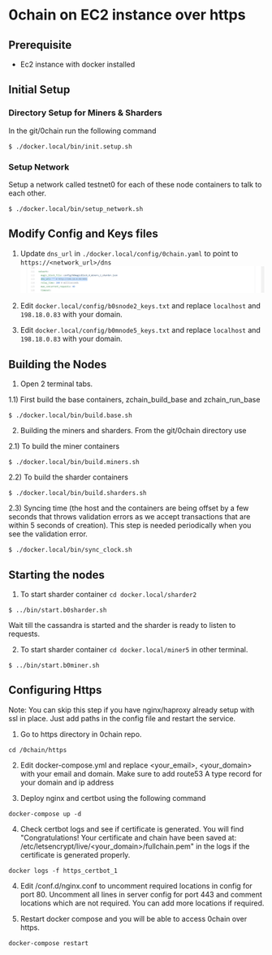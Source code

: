 # 0chain on EC2 instance over https


## Prerequisite

- Ec2 instance with docker installed

## Initial Setup

### Directory Setup for Miners & Sharders

In the git/0chain run the following command

```
$ ./docker.local/bin/init.setup.sh
```

### Setup Network

Setup a network called testnet0 for each of these node containers to talk to each other.

```
$ ./docker.local/bin/setup_network.sh
```
## Modify Config and Keys files

1. Update `dns_url` in `./docker.local/config/0chain.yaml` to point to `https://<network_url>/dns`
![alt text](https://github.com/0chain/0chain/blob/https_changes/https/example.png?raw=true)

2. Edit `docker.local/config/b0snode2_keys.txt` and replace `localhost` and `198.18.0.83` with your domain.

3. Edit `docker.local/config/b0mnode5_keys.txt` and replace `localhost` and `198.18.0.83` with your domain.

## Building the Nodes

1. Open 2 terminal tabs.

1.1) First build the base containers, zchain_build_base and zchain_run_base

```
$ ./docker.local/bin/build.base.sh
```

2. Building the miners and sharders. From the git/0chain directory use

2.1) To build the miner containers

```
$ ./docker.local/bin/build.miners.sh
```

2.2) To build the sharder containers

```
$ ./docker.local/bin/build.sharders.sh
```

2.3) Syncing time (the host and the containers are being offset by a few seconds that throws validation errors as we accept transactions that are within 5 seconds of creation). This step is needed periodically when you see the validation error.

```
$ ./docker.local/bin/sync_clock.sh

```

## Starting the nodes

1. To start sharder container `cd docker.local/sharder2`

```
$ ../bin/start.b0sharder.sh
```

Wait till the cassandra is started and the sharder is ready to listen to requests.

2. To start sharder container `cd docker.local/miner5` in other terminal.


```
$ ../bin/start.b0miner.sh
```



## Configuring Https

Note: You can skip this step if you have nginx/haproxy already setup with ssl in place. Just add paths in the config file and restart the service. 

1. Go to https directory in 0chain repo.
```
cd /0chain/https
```

2. Edit docker-compose.yml and replace <your_email>, <your_domain> with your email and domain. Make sure to add route53 A type record for your domain and ip address


3. Deploy nginx and certbot using the following command
```
docker-compose up -d
```

4. Check certbot logs and see if certificate is generated. You will find "Congratulations! Your certificate and chain have been saved at: /etc/letsencrypt/live/<your_domain>/fullchain.pem" in the logs if the certificate is generated properly.

```
docker logs -f https_certbot_1 
```

4. Edit /conf.d/nginx.conf to uncomment required locations in config for port 80. Uncomment all lines in server config for port 443 and comment locations which are not required. You can add more locations if required.

5. Restart docker compose and you will be able to access 0chain over https.

```
docker-compose restart
```
